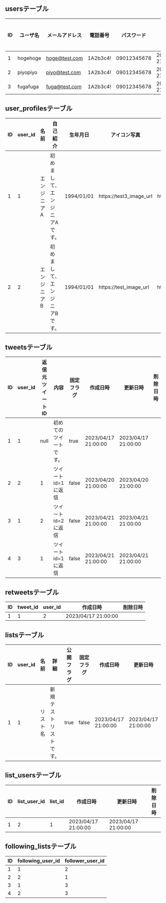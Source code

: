 ## usersテーブル

|ID|ユーザ名|メールアドレス|電話番号|パスワード|作成日時|更新日時|削除日時|
|---|---|---|---|---|---|---|---|
|1|hogehoge|hoge@test.com|1A2b3c4!|09012345678|2023/04/17 21:00:00|2023/04/17 21:00:00| |
|2|piyopiyo|piyo@test.com|1A2b3c4!|09012345678|2023/04/17 21:00:00|2023/04/17 21:00:00| |
|3|fugafuga|fuga@test.com|1A2b3c4!|09012345678|2023/04/17 21:00:00|2023/04/17 21:00:00| |

## user_profilesテーブル

|ID|user_id|名前|自己紹介|生年月日|アイコン写真|ヘッダー写真|作成日時|更新日時|削除日時|
|---|---|---|---|---|---|---|---|---|---|
|1|1|エンジニアA|初めまして、エンジニアAです。|1994/01/01|https://test3_image_url|https://test2_image_url|2023/04/17 21:00:00|2023/04/17 21:00:00| |
|2|2|エンジニアB|初めまして、エンジニアBです。|1994/01/01|https://test_image_url|https://test4_image_url|2023/04/17 21:00:00|2023/04/17 21:00:00| |

## tweetsテーブル

|ID|user_id|返信元ツイートID|内容|固定フラグ|作成日時|更新日時|削除日時|
|---|---|---|---|---|---|---|---|
|1|1|null|初めてのツイートです。|true|2023/04/17 21:00:00|2023/04/17 21:00:00| |
|2|2|1|ツイートid=1に返信|false|2023/04/20 21:00:00|2023/04/20 21:00:00| |
|3|1|2|ツイートid=2に返信|false|2023/04/21 21:00:00|2023/04/21 21:00:00| |
|4|3|1|ツイートid=1に返信|false|2023/04/21 21:00:00|2023/04/21 21:00:00| |

## retweetsテーブル

|ID|tweet_id|user_id|作成日時|削除日時|
|---|---|---|---|---|
|1|1|2|2023/04/17 21:00:00||

## listsテーブル

|ID|user_id|名前|詳細|公開フラグ|固定フラグ|作成日時|更新日時|削除日時|
|---|---|---|---|---|---|---|---|---|
|1|1|リスト名|新規テストリストです。|true|false|2023/04/17 21:00:00|2023/04/17 21:00:00| |

## list_usersテーブル

|ID|list_user_id|list_id|作成日時|更新日時|削除日時
|---|---|---|---|---|---|
|1|2|1|2023/04/17 21:00:00|2023/04/17 21:00:00| |

## following_listsテーブル

|ID|following_user_id|follower_user_id|
|---|---|---|
|1|1|2|
|2|2|1|
|3|1|3|
|4|2|3|
